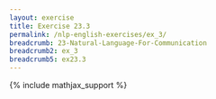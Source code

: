 ```yaml
---
layout: exercise
title: Exercise 23.3
permalink: /nlp-english-exercises/ex_3/
breadcrumb: 23-Natural-Language-For-Communication
breadcrumb2: ex_3
breadcrumb5: ex23.3
---
```


{% include mathjax_support %}


